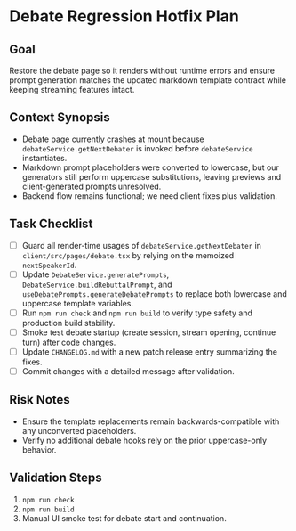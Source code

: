 <!--
 * Author: gpt-5-codex
 * Date: 2025-10-19 01:18 UTC
 * PURPOSE: Capture the action plan for restoring the debate page boot flow, fixing template substitution, and validating the streaming handshake.
 * SRP/DRY check: Pass - Focused on documenting tasks for this fix without duplicating other plans.
-->

# Debate Regression Hotfix Plan

## Goal
Restore the debate page so it renders without runtime errors and ensure prompt generation matches the updated markdown template contract while keeping streaming features intact.

## Context Synopsis
- Debate page currently crashes at mount because `debateService.getNextDebater` is invoked before `debateService` instantiates.
- Markdown prompt placeholders were converted to lowercase, but our generators still perform uppercase substitutions, leaving previews and client-generated prompts unresolved.
- Backend flow remains functional; we need client fixes plus validation.

## Task Checklist
- [ ] Guard all render-time usages of `debateService.getNextDebater` in `client/src/pages/debate.tsx` by relying on the memoized `nextSpeakerId`.
- [ ] Update `DebateService.generatePrompts`, `DebateService.buildRebuttalPrompt`, and `useDebatePrompts.generateDebatePrompts` to replace both lowercase and uppercase template variables.
- [ ] Run `npm run check` and `npm run build` to verify type safety and production build stability.
- [ ] Smoke test debate startup (create session, stream opening, continue turn) after code changes.
- [ ] Update `CHANGELOG.md` with a new patch release entry summarizing the fixes.
- [ ] Commit changes with a detailed message after validation.

## Risk Notes
- Ensure the template replacements remain backwards-compatible with any unconverted placeholders.
- Verify no additional debate hooks rely on the prior uppercase-only behavior.

## Validation Steps
1. `npm run check`
2. `npm run build`
3. Manual UI smoke test for debate start and continuation.
